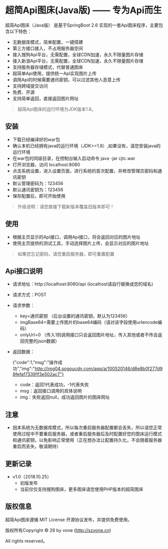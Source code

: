 
超简Api图床(Java版)  —— 专为Api而生
===============


超简Api图床（Java版） 是基于SpringBoot 2.6 实现的一套Api图床程序，主要包含以下特色：

 + 无数据库模式，简单配置，一键搭建
 + 第三方接口接入，不占用服务器空间
 + 接入搜狗Api平台，无需配置，全球CDN加速，永久不限量图片存储
 + 接入新浪Api平台，无需配置，全球CDN加速，永久不限量图片存储
 + 支持服务器存储模式，代替普通图床
 + 超简单Api使用，提供统一Api实现图片上传
 + 调用Api的时候需要通讯密钥，可以过滤其他人恶意上传
 + 支持跨域提交访问
 + 免费、开源
 + 支持简单返回，直接返回图片网址

> 超简Api图床的运行环境为JDK版本1.8。

## 安装

 + 下载已经编译好的war包
 + 确认本机已经拥有java的运行环境（JDK>=1.8）,如果没有，请您安装java的运行环境
 + 在war包的同级目录，在控制台输入启动命令 java -jar cjtc.war
 + 打开浏览器，访问 localhost:8080
 + 点击系统设置，进入设置页面，进行系统的首次配置，并修改管理员密码和通讯密钥
 + 默认管理密码为：123456
 + 默认通讯密钥为：123456
 + 保存配置后，即可开始使用


 > 升级说明：请您直接下载新版本覆盖旧版本即可！
 

## 使用

 + 根据主页显示的Api接口，调用Api接口，将会返回对应的图片地址
 + 使用主页提供的测试工具，手动选择图片上传，会显示对应的图片地址

 > 如果您忘记密码，请您重启服务器，即可重置配置 
 
## Api接口说明
 + 请求地址：http://localhost:8080/api  (localhost请自行替换成您的域名)
 + 请求方式：POST
 + 请求参数：
   + key=通讯密钥  （后台设置的通讯密钥，默认为123456）
   + imgBase64=需要上传图片的base64编码（请对该字段使用urlencode编码）
   + onlyUrl=0 （传入1则调用接口只会返回图片地址，传入其他或者不传会返回完整的json数据）
   
 + 返回数据：
 
    {"code":1,"msg":"操作成功","img":"http://img04.sogoucdn.com/app/a/100520146/d8e8b0f277d98fefaf73391f3e502ac7"}
    
    + code：返回1代表成功，-1代表失败
    + msg：返回接口调用的具体说明
    + img：失败返回null，成功返回图片的图床网址
 

## 注意

 + 因本系统为无数据库模式，所以每次重启服务器配置都会丢失，所以请您正常使用过程中不要重启服务器，或者重启服务器后及时配置好您的图床运行模式和通讯密钥，以免影响正常使用（正在想办法让配置持久化，不会随着服务器重启而丢失，敬请期待）

## 更新记录

 + v1.0（2018.10.25） 
   + 初版发布
   + 当前仅仅支持搜狗图床，更多图床请您使用PHP版本的超简图床

## 版权信息

超简Api图床遵循 MIT License 开源协议发布，并提供免费使用。


版权所有Copyright © 28 by vone (http://szvone.cn)

All rights reserved。


